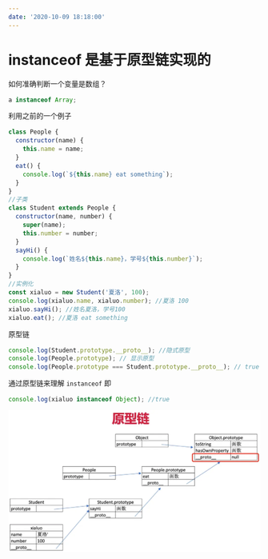 ```yaml
---
date: '2020-10-09 18:18:00'
---
```


# instanceof 是基于原型链实现的

如何准确判断一个变量是数组？

```js
a instanceof Array;
```

利用之前的一个例子

```js
class People {
  constructor(name) {
    this.name = name;
  }
  eat() {
    console.log(`${this.name} eat something`);
  }
}
//子类
class Student extends People {
  constructor(name, number) {
    super(name);
    this.number = number;
  }
  sayHi() {
    console.log(`姓名${this.name}，学号${this.number}`);
  }
}
//实例化
const xialuo = new Student('夏洛', 100);
console.log(xialuo.name, xialuo.number); //夏洛 100
xialuo.sayHi(); //姓名夏洛，学号100
xialuo.eat(); //夏洛 eat something
```

原型链

```js
console.log(Student.prototype.__proto__); //隐式原型
console.log(People.prototype); // 显示原型
console.log(People.prototype === Student.prototype.__proto__); // true
```

通过原型链来理解 `instanceof` 即

```js
console.log(xialuo instanceof Object); //true
```

![](./images/3470252225.webp)
